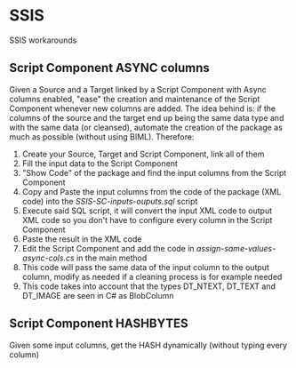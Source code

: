 # SSIS
SSIS workarounds
## Script Component ASYNC columns
Given a Source and a Target linked by a Script Component with Async columns enabled, "ease" the creation and maintenance of the Script Component whenever new columns are added.
The idea behind is: if the columns of the source and the target end up being the same data type and with the same data (or cleansed), automate the creation of the package as much as possible (without using BIML).
Therefore:
1. Create your Source, Target and Script Component, link all of them
2. Fill the input data to the Script Component
3. "Show Code" of the package and find the input columns from the Script Component
4. Copy and Paste the input columns from the code of the package (XML code) into the *SSIS-SC-inputs-ouputs.sql* script
5. Execute said SQL script, it will convert the input XML code to output XML code so you don't have to configure every column in the Script Component
6. Paste the result in the XML code
7. Edit the Script Component and add the code in *assign-same-values-async-cols.cs* in the main method
8. This code will pass the same data of the input column to the output column, modify as needed if a cleaning process is for example needed
9. This code takes into account that the types DT_NTEXT, DT_TEXT and DT_IMAGE are seen in C# as BlobColumn
## Script Component HASHBYTES
Given some input columns, get the HASH dynamically (without typing every column)

